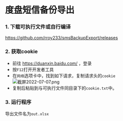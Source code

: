 # 度盘短信备份导出

### 1. 下载可执行文件或自行编译

[https://github.com/rroy233/smsBackupExport/releases
](https://github.com/rroy233/smsBackupExport/releases)

### 2. 获取cookie

 - 前往 https://duanxin.baidu.com/ ，登录
 - 按`F12`打开开发者工具
 - 在`网络`选项卡中，找到如下请求，复制请求头的`cookie`
   ![截屏2022-07-07.png](https://s2.loli.net/2022/07/07/HakNCUtmx7IYAvT.png)
 - 复制后粘贴到与可执行文件同目录下的`cookie.txt`中。

### 3. 运行程序

导出文件名为`out.xlsx`